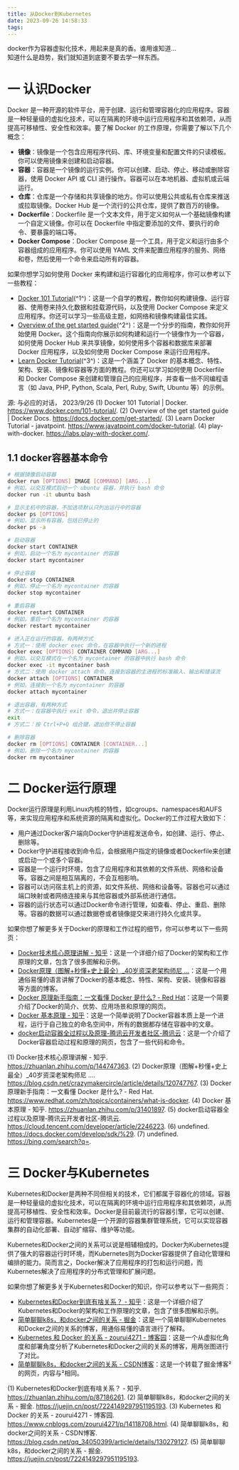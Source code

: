 ```yaml
---
title: 从Docker到Kubernetes
date: 2023-09-26 14:58:33
tags:
---
```

docker作为容器虚拟化技术，用起来是真的香。谁用谁知道...  
知道什么是趋势，我们就知道到底要不要去学一样东西。
<!--more-->

# 一 认识Docker
Docker 是一种开源的软件平台，用于创建、运行和管理容器化的应用程序。容器是一种轻量级的虚拟化技术，可以在隔离的环境中运行应用程序和其依赖项，从而提高可移植性、安全性和效率。要了解 Docker 的工作原理，你需要了解以下几个概念：

- **镜像**：镜像是一个包含应用程序代码、库、环境变量和配置文件的只读模板。你可以使用镜像来创建和启动容器。
- **容器**：容器是一个镜像的运行实例。你可以创建、启动、停止、移动或删除容器，使用 Docker API 或 CLI 进行操作。容器可以在本地机器、虚拟机或云端运行。
- **仓库**：仓库是一个存储和共享镜像的地方。你可以使用公共或私有仓库来推送或拉取镜像。Docker Hub 是一个流行的公共仓库，提供了数百万的镜像。
- **Dockerfile**：Dockerfile 是一个文本文件，用于定义如何从一个基础镜像构建一个自定义镜像。你可以在 Dockerfile 中指定要添加的文件、要执行的命令、要暴露的端口等。
- **Docker Compose**：Docker Compose 是一个工具，用于定义和运行由多个容器组成的应用程序。你可以使用 YAML 文件来配置应用程序的服务、网络和卷，然后使用一个命令来启动所有的容器。

如果你想学习如何使用 Docker 来构建和运行容器化的应用程序，你可以参考以下一些教程：

- [Docker 101 Tutorial](https://www.docker.com/101-tutorial/)(^1^)：这是一个自学的教程，教你如何构建镜像、运行容器、使用卷来持久化数据和挂载源代码，以及使用 Docker Compose 来定义应用程序。你还可以学习一些高级主题，如网络和镜像构建最佳实践。
- [Overview of the get started guide](https://docs.docker.com/get-started/)(^2^)：这是一个分步的指南，教你如何开始使用 Docker。这个指南向你展示如何构建和运行一个镜像作为一个容器，如何使用 Docker Hub 来共享镜像，如何使用多个容器和数据库来部署 Docker 应用程序，以及如何使用 Docker Compose 来运行应用程序。
- [Learn Docker Tutorial](https://www.javatpoint.com/docker-tutorial)(^3^)：这是一个涵盖了 Docker 的基本概念、特性、架构、安装、镜像和容器等方面的教程。你还可以学习如何使用 Dockerfile 和 Docker Compose 来创建和管理自己的应用程序，并查看一些不同编程语言（如 Java, PHP, Python, Scala, Perl, Ruby, Swift, Ubuntu 等）的示例。

源: 与必应的对话， 2023/9/26
(1) Docker 101 Tutorial | Docker. https://www.docker.com/101-tutorial/.
(2) Overview of the get started guide | Docker Docs. https://docs.docker.com/get-started/.
(3) Learn Docker Tutorial - javatpoint. https://www.javatpoint.com/docker-tutorial.
(4) play-with-docker. https://labs.play-with-docker.com/.


## 1.1 docker容器基本命令
``` sh
# 根据镜像启动容器
docker run [OPTIONS] IMAGE [COMMAND] [ARG...]
# 例如，以交互模式启动一个 ubuntu 容器，并执行 bash 命令
docker run -it ubuntu bash

# 显示主机中的容器，不加选项默认只列出运行中的容器
docker ps [OPTIONS]
# 例如，显示所有容器，包括已停止的
docker ps -a

# 启动容器
docker start CONTAINER
# 例如，启动一个名为 mycontainer 的容器
docker start mycontainer

# 停止容器
docker stop CONTAINER
# 例如，停止一个名为 mycontainer 的容器
docker stop mycontainer

# 重启容器
docker restart CONTAINER
# 例如，重启一个名为 mycontainer 的容器
docker restart mycontainer

# 进入正在运行的容器，有两种方式
# 方式一：使用 docker exec 命令，在容器中执行一个新的进程
docker exec [OPTIONS] CONTAINER COMMAND [ARG...]
# 例如，以交互模式在一个名为 mycontainer 的容器中执行 bash 命令
docker exec -it mycontainer bash
# 方式二：使用 docker attach 命令，连接到容器的主进程的标准输入、输出和错误流
docker attach [OPTIONS] CONTAINER
# 例如，连接到一个名为 mycontainer 的容器
docker attach mycontainer

# 退出容器，有两种方式
# 方式一：在容器中执行 exit 命令，退出并停止容器
exit
# 方式二：按 Ctrl+P+Q 组合键，退出但不停止容器

# 删除容器
docker rm [OPTIONS] CONTAINER [CONTAINER...]
# 例如，删除一个名为 mycontainer 的容器
docker rm mycontainer

```

# 二 Docker运行原理
Docker运行原理是利用Linux内核的特性，如cgroups、namespaces和AUFS等，来实现应用程序和系统资源的隔离和虚拟化。Docker的工作过程大致如下：

- 用户通过Docker客户端向Docker守护进程发送命令，如创建、运行、停止、删除等。
- Docker守护进程接收到命令后，会根据用户指定的镜像或者Dockerfile来创建或启动一个或多个容器。
- 容器是一个运行时环境，包含了应用程序和其依赖的文件系统、网络和设备等。容器之间是相互隔离的，不会互相影响。
- 容器可以访问宿主机上的资源，如文件系统、网络和设备等。容器也可以通过端口映射或者网络连接来与其他容器或外部系统进行通信。
- 容器的运行状态可以通过Docker命令进行管理，如查看、停止、重启、删除等。容器的数据可以通过数据卷或者镜像提交来进行持久化或共享。

如果你想了解更多关于Docker的原理和工作过程的细节，你可以参考以下一些网页：

- [Docker技术核心原理讲解 - 知乎](^1^)：这是一个详细介绍了Docker的架构和工作原理的文章，包含了很多图解和示例。
- [Docker原理（图解+秒懂+史上最全）_40岁资深老架构师尼 ...](^2^)：这是一个用通俗易懂的语言讲解了Docker的基本概念、特性、架构、安装、镜像和容器等方面的博客。
- [Docker 原理新手指南：一文看懂 Docker 是什么? - Red Hat](^3^)：这是一个简要介绍了Docker的简介、优势、应用场景和原理的网页。
- [Docker 基本原理 - 知乎](^4^)：这是一个简单说明了Docker容器本质上是一个进程，运行于自己独立的命名空间中，所有的数据都存储在容器中的文章。
- [docker启动容器全过程以及原理-腾讯云开发者社区-腾讯云](^5^)：这是一个介绍了Docker容器启动过程和原理的网页，包含了一些代码和命令。


(1) Docker技术核心原理讲解 - 知乎. https://zhuanlan.zhihu.com/p/144747363.
(2) Docker原理（图解+秒懂+史上最全）_40岁资深老架构师尼 .... https://blog.csdn.net/crazymakercircle/article/details/120747767.
(3) Docker 原理新手指南：一文看懂 Docker 是什么? - Red Hat. https://www.redhat.com/zh/topics/containers/what-is-docker.
(4) Docker 基本原理 - 知乎. https://zhuanlan.zhihu.com/p/31401897.
(5) docker启动容器全过程以及原理-腾讯云开发者社区-腾讯云. https://cloud.tencent.com/developer/article/2246223.
(6) undefined. https://docs.docker.com/develop/sdk/%29.
(7) undefined. https://bing.com/search?q=.

# 三 Docker与Kubernetes
Kubernetes和Docker是两种不同但相关的技术，它们都属于容器化的领域。容器是一种轻量级的虚拟化技术，可以在隔离的环境中运行应用程序和其依赖项，从而提高可移植性、安全性和效率。Docker是目前最流行的容器引擎，它可以创建、运行和管理容器。Kubernetes是一个开源的容器集群管理系统，它可以实现容器集群的自动化部署、自动扩缩容、维护等功能。

Kubernetes和Docker之间的关系可以说是相辅相成的。Docker为Kubernetes提供了强大的容器运行时环境，而Kubernetes则为Docker容器提供了自动化管理和编排的能力。简而言之，Docker解决了应用程序的打包和运行问题，而Kubernetes解决了应用程序的分布式管理和扩展问题。

如果你想了解更多关于Kubernetes和Docker的知识，你可以参考以下一些网页：

- [Kubernetes和Docker到底有啥关系？ - 知乎](^1^)：这是一个详细介绍了Kubernetes和Docker的架构和工作原理的文章，包含了很多图解和示例。
- [简单聊聊k8s，和docker之间的关系 - 掘金](^2^)：这是一个简单聊聊Kubernetes和Docker之间的关系的博客，用通俗易懂的语言进行了解释。
- [Kubernetes 和 Docker 的关系 - zourui4271 - 博客园](^3^)：这是一个从虚拟化角度和部署角度分析了Kubernetes和Docker之间的关系的博客，用两张图进行了对比。
- [简单聊聊k8s，和docker之间的关系 - CSDN博客](^4^)：这是一个转载了掘金博客²的网页，内容与²相同。


(1) Kubernetes和Docker到底有啥关系？ - 知乎. https://zhuanlan.zhihu.com/p/87186261.
(2) 简单聊聊k8s，和docker之间的关系 - 掘金. https://juejin.cn/post/7224149297951195193.
(3) Kubernetes 和 Docker 的关系 - zourui4271 - 博客园. https://www.cnblogs.com/zourui4271/p/14118708.html.
(4) 简单聊聊k8s，和docker之间的关系 - CSDN博客. https://blog.csdn.net/qq_34050399/article/details/130279127.
(5) 简单聊聊k8s，和docker之间的关系 - 掘金. https://juejin.cn/post/7224149297951195193.

